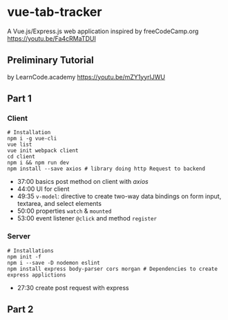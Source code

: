 # vue-tab-tracker
A Vue.js/Express.js web application inspired by freeCodeCamp.org
https://youtu.be/Fa4cRMaTDUI

## Preliminary Tutorial
by LearnCode.academy https://youtu.be/mZY1yyrlJWU

## Part 1

### Client
```
# Installation
npm i -g vue-cli
vue list
vue init webpack client
cd client
npm i && npm run dev
npm install --save axios # library doing http Request to backend
```

- 37:00 basics post method on client with _axios_
- 44:00 UI for client
- 49:35 `v-model`: directive to create two-way data bindings on form input, textarea, and select elements
- 50:00  properties `watch` & `mounted`
- 53:00 event listener `@click` and method `register`

### Server
```
# Installations
npm init -f
npm i --save -D nodemon eslint
npm install express body-parser cors morgan # Dependencies to create express applictions
```

- 27:30 create post request with express

## Part 2